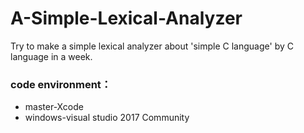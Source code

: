 # A-Simple-Lexical-Analyzer
Try to make a simple lexical analyzer about 'simple C language' by C language in a week. 

### code environment：
- master-Xcode
- windows-visual studio 2017 Community
